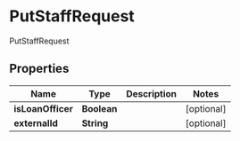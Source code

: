 

# PutStaffRequest

PutStaffRequest
## Properties

Name | Type | Description | Notes
------------ | ------------- | ------------- | -------------
**isLoanOfficer** | **Boolean** |  |  [optional]
**externalId** | **String** |  |  [optional]



